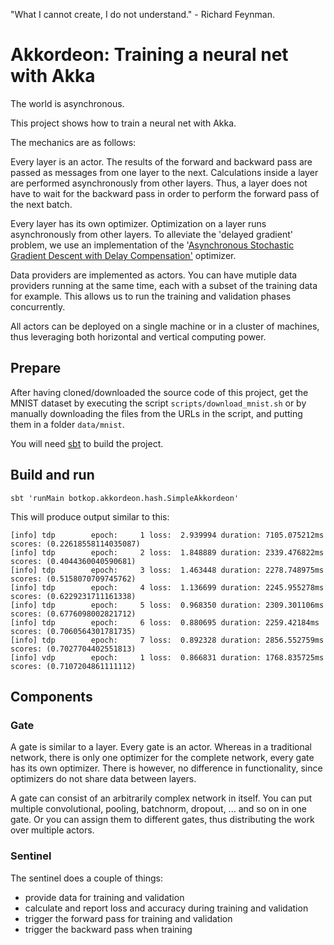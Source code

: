 "What I cannot create, I do not understand." - Richard Feynman.

# Akkordeon: Training a neural net with Akka

The world is asynchronous. 

This project shows how to train a neural net with Akka.

The mechanics are as follows:

Every layer is an actor. 
The results of the forward and backward pass are passed as messages from one layer to the next.
Calculations inside a layer are performed asynchronously from other layers.
Thus, a layer does not have to wait for the backward pass in order to perform the forward pass of the next batch.

Every layer has its own optimizer.
Optimization on a layer runs asynchronously from other layers. 
To alleviate the 'delayed gradient' problem, we use an implementation of the '[Asynchronous Stochastic Gradient Descent with Delay Compensation'](https://arxiv.org/abs/1609.08326) optimizer.

Data providers are implemented as actors. You can have mutiple data providers running at the same time, each with a subset of the training data for example.
This allows us to run the training and validation phases concurrently.

All actors can be deployed on a single machine or in a cluster of machines, thus leveraging both horizontal and vertical computing power.

## Prepare

After having cloned/downloaded the source code of this project, get the MNIST dataset by executing the script `scripts/download_mnist.sh`
or by manually downloading the files from the URLs in the script, and putting them in a folder `data/mnist`.

You will need [sbt](https://www.scala-sbt.org/download.html) to build the project.

## Build and run

```
sbt 'runMain botkop.akkordeon.hash.SimpleAkkordeon'
```

This will produce output similar to this:

```
[info] tdp        epoch:     1 loss:  2.939994 duration: 7105.075212ms scores: (0.22618558114035087)
[info] tdp        epoch:     2 loss:  1.848889 duration: 2339.476822ms scores: (0.4044360040590681)
[info] tdp        epoch:     3 loss:  1.463448 duration: 2278.748975ms scores: (0.5158070709745762)
[info] tdp        epoch:     4 loss:  1.136699 duration: 2245.955278ms scores: (0.6229231711161338)
[info] tdp        epoch:     5 loss:  0.968350 duration: 2309.301106ms scores: (0.6776098002821712)
[info] tdp        epoch:     6 loss:  0.880695 duration: 2259.42184ms scores: (0.7060564301781735)
[info] tdp        epoch:     7 loss:  0.892328 duration: 2856.552759ms scores: (0.7027704402551813)
[info] vdp        epoch:     1 loss:  0.866831 duration: 1768.835725ms scores: (0.7107204861111112)
```
## Components

### Gate
A gate is similar to a layer. 
Every gate is an actor. Whereas in a traditional network, there is only one optimizer for the complete network, every gate has its own optimizer. 
There is however, no difference in functionality, since optimizers do not share data between layers. 

A gate can consist of an arbitrarily complex network in itself. 
You can put multiple convolutional, pooling, batchnorm, dropout, ... and so on in one gate. 
Or you can assign them to different gates, thus distributing the work over multiple actors.

### Sentinel
The sentinel does a couple of things:
- provide data for training and validation
- calculate and report loss and accuracy during training and validation
- trigger the forward pass for training and validation
- trigger the backward pass when training




